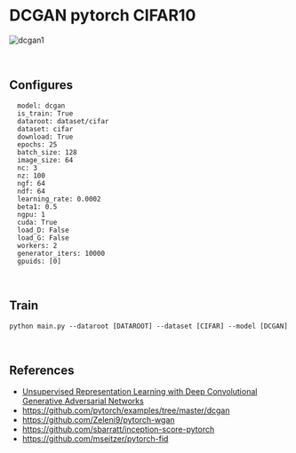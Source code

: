 # DCGAN pytorch CIFAR10

![dcgan1](https://user-images.githubusercontent.com/37301677/79193816-58cfd180-7e66-11ea-8573-f8ffecd03627.png)

<br>

<h2>Configures</h2>

```
  model: dcgan
  is_train: True
  dataroot: dataset/cifar
  dataset: cifar
  download: True
  epochs: 25
  batch_size: 128
  image_size: 64
  nc: 3
  nz: 100
  ngf: 64
  ndf: 64
  learning_rate: 0.0002
  beta1: 0.5
  ngpu: 1
  cuda: True
  load_D: False
  load_G: False
  workers: 2
  generator_iters: 10000
  gpuids: [0]
```



<br>

<h2>Train</h2>

```shell
python main.py --dataroot [DATAROOT] --dataset [CIFAR] --model [DCGAN]
```



<br>

<h2>References</h2>

- [Unsupervised Representation Learning with Deep Convolutional Generative Adversarial Networks](https://arxiv.org/abs/1511.06434)
- https://github.com/pytorch/examples/tree/master/dcgan
- https://github.com/Zeleni9/pytorch-wgan
- https://github.com/sbarratt/inception-score-pytorch
- https://github.com/mseitzer/pytorch-fid

<br>